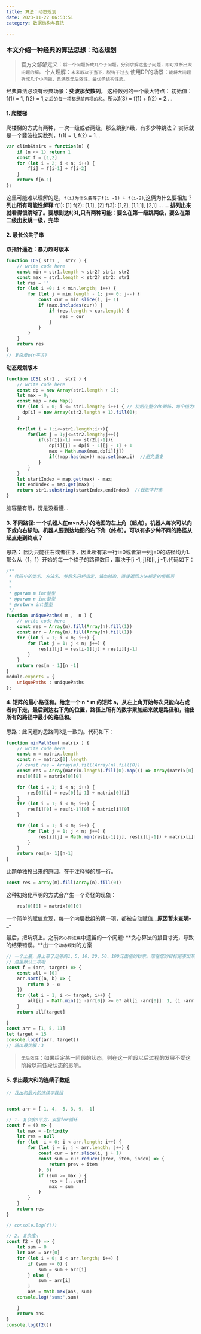 ```yaml
---
title: 算法：动态规划
date: 2023-11-22 06:53:51
category: 数据结构与算法

---
```


### 本文介绍一种经典的算法思想：动态规划
> 官方文邹邹定义：`将一个问题拆成几个子问题，分别求解这些子问题，即可推断出大问题的解。`
个人理解：`未来取决于当下，脱钩于过去`
使用DP的场景：`能将大问题拆成几个小问题，且满足无后效性、最优子结构性质。`

经典算法必须有经典场景：**斐波那契数列**。
这种数列的一个最大特点： 初始值：f(1) = 1, f(2) = 1,`之后的每一项都是前两项的和`。所以f(3) = f(1) + f(2) = 2....

#### 1. 爬楼梯
爬楼梯的方式有两种，一次一级或者两级，那么跳到n级，有多少种跳法？
实际就是一个斐波拉契数列，f(1) = 1, f(2) = 1...
```javascript
var climbStairs = function(n) {
    if (n <= 1) return 1
    const f = [1,2]
    for (let i = 2; i < n; i++) {
        f[i] = f[i-1] + f[i-2]
    }
    return f[n-1]
};
```
这里可能难以理解的是，`f(i)为什么要等于f(i -1) + f(i-2)`,这俩为什么要相加？**列出所有可能性解释** 
f(1): [1]
f(2): [1,1], [2]
f(3): [1,2], [1,1,1], [2,1]
...
...
**排列出来就看得很清晰了。要想到达f(3),只有两种可能：要么在第一级跳两级，要么在第二级出发跳一级，完毕**

#### 2. 最长公共子串
**双指针逼近：暴力超时版本**
```javascript
function LCS( str1 ,  str2 ) {
    // write code here
    const min = str1.length < str2? str1: str2
    const max = str1.length < str2? str2: str1
    let res = ''
    for (let i =0; i < min.length; i++) {
        for (let j = min.length - 1; j>= 0; j--) {
            const cur = min.slice(i, j+ 1)
            if (max.includes(cur)) {
                if (res.length < cur.length) {
                    res = cur
                }
            }
        }
    }
    return res
}
// 复杂度o(n平方)
```
**动态规划版本**
```javascript
function LCS( str1 ,  str2 ) {
    // write code here
    const dp = new Array(str1.length + 1);
    let max = 0;
    const map = new Map()
    for (let i = 0; i <= str1.length; i++) { // 初始化整个dp矩阵，每个值为0
      dp[i] = new Array(str2.length + 1).fill(0);
    }
     
    for(let i = 1;i<=str1.length;i++){
        for(let j = 1;j<=str2.length;j++){
            if(str1[i-1] === str2[j-1]){
                dp[i][j] = dp[i - 1][j - 1] + 1
                max = Math.max(max,dp[i][j])
                if(!map.has(max)) map.set(max,i)  //避免重复
            }
        }
    }
    let startIndex = map.get(max) - max;
    let endIndex = map.get(max) ;
    return str1.substring(startIndex,endIndex)  //截取字符串
}
```
脑容量有限，愣是没看懂...

#### 3. 不同路径: 一个机器人在m×n大小的地图的左上角（起点）。机器人每次可以向下或向右移动。机器人要到达地图的右下角（终点）。可以有多少种不同的路径从起点走到终点？

思路： 因为只能往右或者往下，因此所有第一行i=0或者第一列j=0的路径均为1.那么从（1，1）开始的每一个格子的路径数目，取决于[i -1, j]和[i, j -1].代码如下：
```javascript
/**
 * 代码中的类名、方法名、参数名已经指定，请勿修改，直接返回方法规定的值即可
 *
 * 
 * @param m int整型 
 * @param n int整型 
 * @return int整型
 */
function uniquePaths( m ,  n ) {
    // write code here
    const res = Array(m).fill(Array(n).fill(1))
    const arr = Array(m).fill(Array(n).fill(1))
    for (let i = 1; i < m; i++) {
        for (let j = 1; j < n; j++) {
            res[i][j] = res[i-1][j] + res[i][j-1]
        }
    }
    return res[m - 1][n -1]
}
module.exports = {
    uniquePaths : uniquePaths
};
```

#### 4. 矩阵的最小路径和。给定一个 n * m 的矩阵 a，从左上角开始每次只能向右或者向下走，最后到达右下角的位置，路径上所有的数字累加起来就是路径和，输出所有的路径中最小的路径和。
思路：此问题的思路同3是一致的。代码如下：

```javascript
function minPathSum( matrix ) {
    // write code here
    const m = matrix.length
    const n = matrix[0].length
    // const res = Array(m).fill(Array(n).fill(0))
    const res = Array(matrix.length).fill(0).map(() => Array(matrix[0].length).fill(0));
    res[0][0] = matrix[0][0]

    for (let i = 1; i < n; i++) {
        res[0][i] = res[0][i-1] + matrix[0][i] 
    }
    for (let i = 1; i < m; i++) {
        res[i][0] = res[i-1][0] + matrix[i][0] 
    }

    for (let i = 1; i < m; i++) {
        for (let j = 1; j < n; j++) {
            res[i][j] = Math.min(res[i-1][j], res[i][j-1]) + matrix[i][j]
        }
    }
    return res[m- 1][n-1]
}
```
此题单独拎出来的原因，在于注释掉的那一行。
```javascript
const res = Array(m).fill(Array(n).fill(0))
```

这种初始化声明的方式会产生一个奇怪的现象：
```javascript
    res[0][0] = matrix[0][0]
```
一个简单的赋值发现，每一个内层数组的第一项，都被自动赋值...**原因暂未查明-_-**


最后，把坑填上。之前`贪心算法篇`中遗留的一个问题: **贪心算法的鼠目寸光，导致的结果错误。**出一个`动态规划`的方案
```javascript
// 一个土豪，身上带了足够的1、5、10、20、50、100元面值的钞票。现在您的目标是凑出某个金额w，需要用到尽量少的钞票。
// 这里默认三项哈
const f = (arr, target) => {
    const all = [0]
    arr.sort((a, b) => {
        return b - a
    })
    for (let i = 1; i <= target; i++) {
        all[i] = Math.min((i -arr[0]) >= 0? all[i -arr[0]]: 1, (i -arr[1]) >= 0? all[i -arr[1]]: 1, (i -arr[2]) >= 0? all[i -arr[2]]: 1) + 1
    }
    return all[target]
    
}
const arr = [1, 5, 11]
let target = 15
console.log(f(arr, target))
// 输出最优解：3
```

> `无后效性`：如果给定某一阶段的状态，则在这一阶段以后过程的发展不受这阶段以前各段状态的影响。


#### 5. 求出最大和的连续子数组

```javascript
// 找出和最大的连续字数组


const arr = [-1, 4, -5, 3, 9, -1]

// 1. 复杂度n平方，双层for循环
const f = () => {
    let max = -Infinity
    let res = null
    for (let  i = 0; i < arr.length; i++) {
        for (let j = i; j < arr.length; j++) {
            const cur = arr.slice(i, j + 1)
            const sum = cur.reduce((prev, item, index) => {
                return prev + item
            }, 0)
            if (sum >= max ) {
                res = [...cur]
                max = sum
            }
        }
    }
    return res
}

// console.log(f())

// 2. 复杂度n
const f2 = () => {
    let sum = 0
    let ans = arr[0]
    for (let i = 0; i < arr.length; i++) {
        if (sum >= 0) {
            sum = sum + arr[i]
        } else {
            sum = arr[i]
        }
        ans = Math.max(ans, sum)
    console.log('sum:',sum)

    }
    return ans
}
console.log(f2())
```
